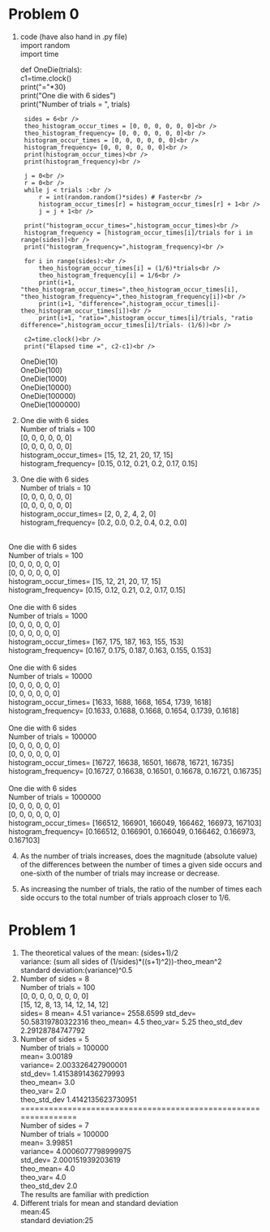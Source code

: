 # Problem 0
1. code (have also hand in .py file)<br />
    import random<br />
    import time<br />

    def OneDie(trials):<br />
        c1=time.clock()<br />
        print("="*30)<br />
        print("One die with 6 sides")<br />
        print("Number of trials = ", trials)<br />

        sides = 6<br />
        theo_histogram_occur_times = [0, 0, 0, 0, 0, 0]<br />
        theo_histogram_frequency= [0, 0, 0, 0, 0, 0]<br />
        histogram_occur_times = [0, 0, 0, 0, 0, 0]<br />
        histogram_frequency= [0, 0, 0, 0, 0, 0]<br />
        print(histogram_occur_times)<br />
        print(histogram_frequency)<br />

        j = 0<br />
        r = 0<br />
        while j < trials :<br />
            r = int(random.random()*sides) # Faster<br />
            histogram_occur_times[r] = histogram_occur_times[r] + 1<br />
            j = j + 1<br />
        
        print("histogram_occur_times=",histogram_occur_times)<br />
        histogram_frequency = [histogram_occur_times[i]/trials for i in range(sides)]<br />
        print("histogram_frequency=",histogram_frequency)<br />

        for i in range(sides):<br />
            theo_histogram_occur_times[i] = (1/6)*trials<br />
            theo_histogram_frequency[i] = 1/6<br />
            print(i+1, "theo_histogram_occur_times=",theo_histogram_occur_times[i], "theo_histogram_frequency=",theo_histogram_frequency[i])<br />
            print(i+1, "difference=",histogram_occur_times[i]-theo_histogram_occur_times[i])<br />
            print(i+1, "ratio=",histogram_occur_times[i]/trials, "ratio difference=",histogram_occur_times[i]/trials- (1/6))<br />
        
        c2=time.clock()<br />
        print("Elapsed time =", c2-c1)<br />


    OneDie(10)<br />
    OneDie(100)<br />
    OneDie(1000)<br />
    OneDie(10000)<br />
    OneDie(100000)<br />
    OneDie(1000000)<br />
    
2. One die with 6 sides<br />
Number of trials =  100<br />
[0, 0, 0, 0, 0, 0]<br />
[0, 0, 0, 0, 0, 0]<br />
histogram_occur_times= [15, 12, 21, 20, 17, 15]<br />
histogram_frequency= [0.15, 0.12, 0.21, 0.2, 0.17, 0.15]<br />

3. One die with 6 sides<br />
Number of trials =  10<br />
[0, 0, 0, 0, 0, 0]<br />
[0, 0, 0, 0, 0, 0]<br />
histogram_occur_times= [2, 0, 2, 4, 2, 0]<br />
histogram_frequency= [0.2, 0.0, 0.2, 0.4, 0.2, 0.0]<br />
<br />
One die with 6 sides<br />
Number of trials =  100<br />
[0, 0, 0, 0, 0, 0]<br />
[0, 0, 0, 0, 0, 0]<br />
histogram_occur_times= [15, 12, 21, 20, 17, 15]<br />
histogram_frequency= [0.15, 0.12, 0.21, 0.2, 0.17, 0.15]<br />
<br />
One die with 6 sides<br />
Number of trials =  1000<br />
[0, 0, 0, 0, 0, 0]<br />
[0, 0, 0, 0, 0, 0]<br />
histogram_occur_times= [167, 175, 187, 163, 155, 153]<br />
histogram_frequency= [0.167, 0.175, 0.187, 0.163, 0.155, 0.153]<br />
<br />
One die with 6 sides<br />
Number of trials =  10000<br />
[0, 0, 0, 0, 0, 0]<br />
[0, 0, 0, 0, 0, 0]<br />
histogram_occur_times= [1633, 1688, 1668, 1654, 1739, 1618]<br />
histogram_frequency= [0.1633, 0.1688, 0.1668, 0.1654, 0.1739, 0.1618]<br />
<br />
One die with 6 sides<br />
Number of trials =  100000<br />
[0, 0, 0, 0, 0, 0]<br />
[0, 0, 0, 0, 0, 0]<br />
histogram_occur_times= [16727, 16638, 16501, 16678, 16721, 16735]<br />
histogram_frequency= [0.16727, 0.16638, 0.16501, 0.16678, 0.16721, 0.16735]<br />
<br />
One die with 6 sides<br />
Number of trials =  1000000<br />
[0, 0, 0, 0, 0, 0]<br />
[0, 0, 0, 0, 0, 0]<br />
histogram_occur_times= [166512, 166901, 166049, 166462, 166973, 167103]<br />
histogram_frequency= [0.166512, 0.166901, 0.166049, 0.166462, 0.166973, 0.167103]<br />

4. As the number of trials increases, does the magnitude (absolute value) of the differences between the number of times a given side occurs and one-sixth of the number of trials may increase or decrease.

5. As increasing the number of trials, the ratio of the number of times each side occurs to the total number of trials approach closer to 1/6.


# Problem 1
1. The theoretical values of the mean: (sides+1)/2<br />
variance: (sum all sides of (1/sides)*((s+1)^2))-theo_mean^2<br />
standard deviation:(variance)^0.5<br />
2. Number of sides =  8<br />
Number of trials =  100<br />
[0, 0, 0, 0, 0, 0, 0, 0]<br />
[15, 12, 8, 13, 14, 12, 14, 12]<br />
sides= 8 mean= 4.51 variance= 2558.6599 std_dev= 50.58319780322316 theo_mean= 4.5 theo_var= 5.25 theo_std_dev 2.29128784747792<br />
3. Number of sides =  5<br />
Number of trials =  100000<br />
mean= 3.00189<br /> variance= 2.003326427900001<br /> std_dev= 1.4153891436279993<br /> theo_mean= 3.0<br /> theo_var= 2.0<br /> theo_std_dev 1.4142135623730951<br />
===============================================================<br />
Number of sides =  7<br />
Number of trials =  100000<br />
mean= 3.99851<br /> variance= 4.0006077798999975<br /> std_dev= 2.000151939203619<br /> theo_mean= 4.0<br /> theo_var= 4.0<br /> theo_std_dev 2.0<br />
The results are familiar with prediction<br />
4. Different trials for mean and standard deviation<br />
mean:45<br />
standard deviation:25<br />


